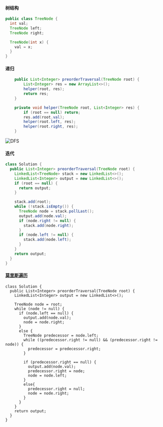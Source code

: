 #### 树结构

```java
public class TreeNode {
  int val;
  TreeNode left;
  TreeNode right;

  TreeNode(int x) {
    val = x;
  }
}
```



#### 递归

```java
    public List<Integer> preorderTraversal(TreeNode root) {
        List<Integer> res = new ArrayList<>();
        helper(root, res);
        return res;
    }

    private void helper(TreeNode root, List<Integer> res) {
        if (root == null) return;
        res.add(root.val);
        helper(root.left, res);
        helper(root.right, res);
    }
```

![DFS](https://pic.leetcode-cn.com/071065c80aaf44da930c7ccb2156b3eac6309d446eb36a376d6478d17cc2400f-102.png)

#### 迭代

```java
class Solution {
  public List<Integer> preorderTraversal(TreeNode root) {
    LinkedList<TreeNode> stack = new LinkedList<>();
    LinkedList<Integer> output = new LinkedList<>();
    if (root == null) {
      return output;
    }

    stack.add(root);
    while (!stack.isEmpty()) {
      TreeNode node = stack.pollLast();
      output.add(node.val);
      if (node.right != null) {
        stack.add(node.right);
      }
      if (node.left != null) {
        stack.add(node.left);
      }
    }
    return output;
  }
}

```

#### [莫里斯遍历](https://leetcode-cn.com/problems/binary-tree-preorder-traversal/solution/er-cha-shu-de-qian-xu-bian-li-by-leetcode/)



```
class Solution {
  public List<Integer> preorderTraversal(TreeNode root) {
    LinkedList<Integer> output = new LinkedList<>();

    TreeNode node = root;
    while (node != null) {
      if (node.left == null) {
        output.add(node.val);
        node = node.right;
      }
      else {
        TreeNode predecessor = node.left;
        while ((predecessor.right != null) && (predecessor.right != node)) {
          predecessor = predecessor.right;
        }

        if (predecessor.right == null) {
          output.add(node.val);
          predecessor.right = node;
          node = node.left;
        }
        else{
          predecessor.right = null;
          node = node.right;
        }
      }
    }
    return output;
  }
}
```

